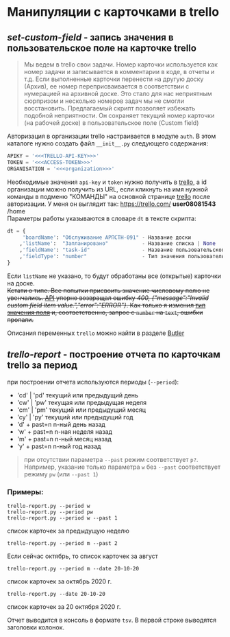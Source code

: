 # Манипуляции с карточками в trello

## _set-custom-field_ - запись значения в пользовательское поле на карточке trello

> Мы ведем в trello свои задачи. Номер карточки используется как номер задачи и записывается в комментарии в коде, в отчеты и т.д. Если выполненные карточки перенести на другую доску (Архив), ее номер переприсваивается в соответствии с нумерацией на архивной доске. Это стало для нас неприятным сюрпризом и несколько номеров задач мы не смогли восстановить. Предлагаемый скрипт позволяет избежать подобной неприятности. Он сохраняет текущий номер карточки (на рабочей доске) в пользовательское поле (Custom field)

Авторизация в организации trello настраивается в модуле `auth`. В этом каталоге нужно создать файл `__init__.py` следующего содержания:

```python
APIKY = '<<<TRELLO-API-KEY>>>'
TOKEN = '<<<ACCESS-TOKEN>>>'
ORGANISATION = '<<<organization>>>'

```

Необходимые значения `api-key` и `token` нужно получить в [trello](https://trello.com/app-key), а id организации можно получить из URL, если кликнуть на имя нужной команды в подменю "КОМАНДЫ" на основной странице [trello](https://trello.com/) после авторизации. У меня он выглядит так: https://trello.com/ **user08081543** /home  
Параметры работы указываются в словаре `dt` в тексте скрипта:

<!-- TODO: обрабатывать список полей -->

```python
dt = {
     'boardName': "Обслуживание АРПСТН-091" - Название доски
    ,'listName':  "Запланировано"           - Название списка | None
    ,'fieldName': "task-id"                 - Название пользовательского поля
    ,'fieldType': "number"                  - Тип значения пользовательского поля
}

```

Если `listName` не указано, то будут обработаны все (открытые) карточки на доске.  
~~Кстати о типе. Все попытки присвоить значение числовому полю не увенчались. [API](https://developer.atlassian.com/cloud/trello/guides/rest-api/getting-started-with-custom-fields/) упорно возвращал ошибку _400, {"message":"Invalid custom field item value.","error":"ERROR"}_. Как только я изменил [тип значения поля](https://developer.atlassian.com/cloud/trello/rest/api-group-cards/#api-cards-idcard-customfield-idcustomfield-item-put) и, соответственно, запрос с `number` на `text`, ошибки пропали.~~

Описания переменных `trello` можно найти в разделе [Butler](https://help.trello.com/article/1157-variables)

## _trello-report_ - построение отчета по карточкам trello за период

при построении отчета используются периоды (`--period`):

- 'cd' | 'pd' текущий или предыдущий день
- 'cw' | 'pw' текущая или предыдущая неделя
- 'cm' | 'pm' текущий или предыдущий месяц
- 'cy' | 'py' текущий или предыдущий год
- 'd' + past=n n-ный день назад
- 'w' + past=n n-ная неделя назад
- 'm' + past=n n-ный месяц назад
- 'y' + past=n n-ный год назад

> при отсутствии параметра `--past` режим соответствует `p?`. Например, указание только параметра `w` без `--past` соответствует режиму `pw` (или `--past 1`)


### Примеры:

```
trello-report.py --period w
trello-report.py --period pw
trello-report.py --period w --past 1
```

список карточек за предыдущую неделю

```
trello-report.py --period m --past 2 
```
Если сейчас октябрь, то список карточек за август

```
trello-report.py --period m --date 20-10-20
```
список карточек за октябрь 2020 г.

```
trello-report.py --date 20-10-20
```
список карточек за 20 октября 2020 г.


Отчет выводится в консоль в формате `tsv`. В первой строке выводятся заголовки колонок.
